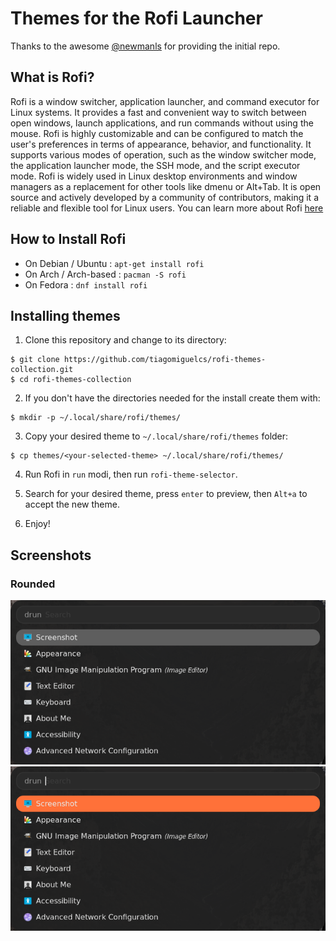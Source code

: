 # Themes for the Rofi Launcher
Thanks to the awesome [@newmanls](https://github.com/newmanls/rofi-themes-collection) for providing the initial repo.

## What is Rofi?

Rofi is a window switcher, application launcher, and command executor for Linux systems. It provides a fast and convenient way to switch between open windows, launch applications, and run commands without using the mouse. Rofi is highly customizable and can be configured to match the user's preferences in terms of appearance, behavior, and functionality. It supports various modes of operation, such as the window switcher mode, the application launcher mode, the SSH mode, and the script executor mode. Rofi is widely used in Linux desktop environments and window managers as a replacement for other tools like dmenu or Alt+Tab. It is open source and actively developed by a community of contributors, making it a reliable and flexible tool for Linux users. You can learn more about Rofi [here](https://github.com/davatorium/rofi)

## How to Install Rofi

- On Debian / Ubuntu : `apt-get install rofi`
- On Arch / Arch-based : `pacman -S rofi`
- On Fedora : `dnf install rofi`

## Installing themes

1. Clone this repository and change to its directory:
```
$ git clone https://github.com/tiagomiguelcs/rofi-themes-collection.git
$ cd rofi-themes-collection
```

2. If you don't have the directories needed for the install create them with:
```
$ mkdir -p ~/.local/share/rofi/themes/
```

3. Copy your desired theme to `~/.local/share/rofi/themes` folder:
```
$ cp themes/<your-selected-theme> ~/.local/share/rofi/themes/
```

4. Run Rofi in `run` modi, then run `rofi-theme-selector`.

5. Search for your desired theme, press `enter` to preview, then `Alt+a` to accept the new theme.

6. Enjoy!

## Screenshots

### Rounded
![rounded-gray-dark](screenshots/rounded-gray-dark.png)
![rounded-orange-dark](screenshots/rounded-gray-orange.png)


